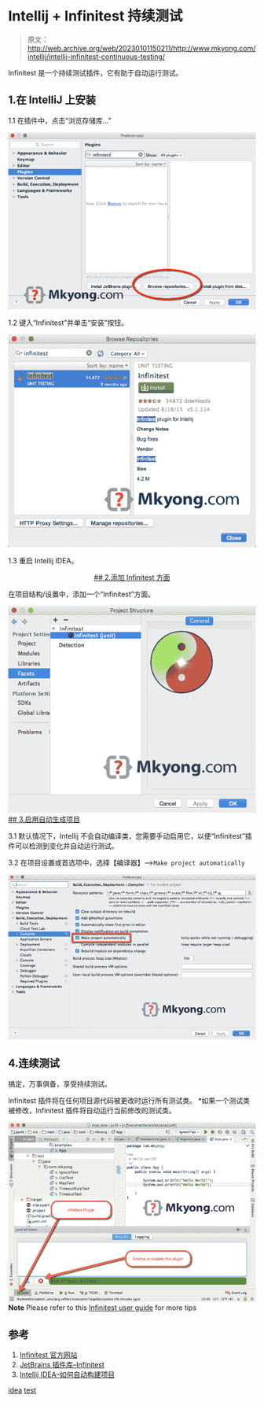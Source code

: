 # Intellij + Infinitest 持续测试

> 原文：<http://web.archive.org/web/20230101150211/http://www.mkyong.com/intellij/intellij-infinitest-continuous-testing/>

Infinitest 是一个持续测试插件，它有助于自动运行测试。

## 1.在 IntelliJ 上安装

1.1 在插件中，点击“浏览存储库…”

![infinitest-idea-1](img/640a212f72109ad11ed33e2b34f1eb5a.png)

1.2 键入“Infinitest”并单击“安装”按钮。

![infinitest-idea-2](img/b7ed99361d564f9dc819ca23280d4397.png)

1.3 重启 Intellij IDEA。

 <ins class="adsbygoogle" style="display:block; text-align:center;" data-ad-format="fluid" data-ad-layout="in-article" data-ad-client="ca-pub-2836379775501347" data-ad-slot="6894224149">## 2.添加 Infinitest 方面

在项目结构/设置中，添加一个“Infinitest”方面。

![infinitest-idea-facet](img/017b7f10d158a15105ec7e4660e6b19e.png) <ins class="adsbygoogle" style="display:block" data-ad-client="ca-pub-2836379775501347" data-ad-slot="8821506761" data-ad-format="auto" data-ad-region="mkyongregion">## 3.启用自动生成项目

3.1 默认情况下，Intellij 不会自动编译类，您需要手动启用它，以便“Infinitest”插件可以检测到变化并自动运行测试。

3.2 在项目设置或首选项中，选择【编译器】-->`Make project automatically`

![idea-build-project-automatically](img/16616bac927a3fa20ab3e52de61ab915.png)

## 4.连续测试

搞定，万事俱备，享受持续测试。

Infinitest 插件将在任何项目源代码被更改时运行所有测试类。
*如果一个测试类被修改，Infinitest 插件将自动运行当前修改的测试类。

![infinitest-idea-3](img/db17ffd91c7bb9551080d6cd14374b6f.png)**Note**
Please refer to this [Infinitest user guide](http://web.archive.org/web/20190223082347/https://infinitest.github.io/doc/user_guide.html) for more tips

## 参考

1.  [Infinitest 官方网站](http://web.archive.org/web/20190223082347/https://infinitest.github.io/)
2.  [JetBrains 插件库–Infinitest](http://web.archive.org/web/20190223082347/https://plugins.jetbrains.com/plugin/3146?pr=)
3.  [Intellij IDEA–如何自动构建项目](http://web.archive.org/web/20190223082347/http://www.mkyong.com/intellij/intellij-idea-how-to-build-project-automatically/)

[idea](http://web.archive.org/web/20190223082347/http://www.mkyong.com/tag/idea/) [test](http://web.archive.org/web/20190223082347/http://www.mkyong.com/tag/test/)







